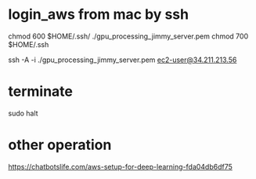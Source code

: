 # login_aws from mac by ssh

chmod 600 $HOME/.ssh/ ./gpu_processing_jimmy_server.pem
chmod 700 $HOME/.ssh

ssh -A -i ./gpu_processing_jimmy_server.pem ec2-user@34.211.213.56



# terminate 
sudo halt


# other operation
https://chatbotslife.com/aws-setup-for-deep-learning-fda04db6df75
